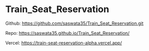 # Train_Seat_Reservation

Github: https://github.com/saswata35/Train_Seat_Reservation.git

Repo: https://saswata35.github.io/Train_Seat_Reservation/

Vercel: https://train-seat-reservation-alpha.vercel.app/
